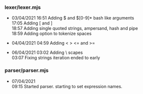 ### lexer/lexer.mjs
+ 03/04/2021 
16:51 Adding $ and $[0-9]* bash like arguments  
17:05 Adding [ and ]  
18:57 Adding single quoted strings, ampersand, hash and pipe  
18:59 Adding option to tokenize spaces

+ 04/04/2021
04:59 Adding < > <= and >=  

+ 06/04/2021
03:02 Adding \ scapes  
03:07 Fixing strings iteration ended to early  

### parser/parser.mjs
+ 07/04/2021  
09:15 Started parser. starting to set expression names.

